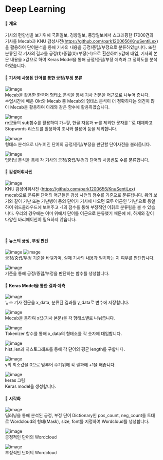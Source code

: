 # Deep Learning



 #### :white_square_button: 개요
 기사의 편향성을 보기위해 국민일보, 경향일보, 중앙일보에서 스크래핑한 17000건의 기사를 Mecab과 KNU 감성사전(https://github.com/park1200656/KnuSentiLex)을 활용하여 단어분석을 통해 기사의 내용을 긍정/중립/부정으로 분류하였습니다. 또한 분류된 각 기사의 결과를 긍정(1)/중립(0)/부정(-1)으로 환산하여 y값에 대입, 기사의 본문 내용을 x값으로 하여 Keras Model을 통해 긍정/중립/부정 예측과 그 정확도를 분석하였습니다. <br>


#### :white_square_button: 기사에 사용된 단어를 통한 긍정/부정 분류​

![image](https://user-images.githubusercontent.com/85272350/130069716-82533f59-75d8-495e-bb19-cdb65b4131fa.png)
<br> Mecab을 활용한 한국어 형태소 분석을 통해 기사 전문을 어근으로 나누어 줍니다.
<br> 수업시간에 배운 Okt와 Mecab 중 Mecab의 형태소 분석이 더 정확하다는 의견이 많아 Mecab을 활용하여 아래와 같은 함수에 활용하였습니다.

![image](https://user-images.githubusercontent.com/85272350/130070986-54d18e8a-8513-4992-ad15-316a670009a3.png)
<br>re모듈의 sub함수를 활용하여 가~힣, 한글 자음과 ㅠ를 제외한 문자를 ''로 대체하고 Stopwords 리스트를 활용하여 조사와 불용어 등을 제외합니다.

![image](https://user-images.githubusercontent.com/85272350/130144815-5f9bd874-e4e5-4445-8cc0-06beb126e01c.png)
<br>형태소 분석으로 나뉘어진 단어의 긍정/중립/부정을 판단할 단어사전을 불러옵니다.

![image](https://user-images.githubusercontent.com/85272350/130142840-d97d7c34-5ce5-4471-b51f-eece0a07ef4e.png)
<br>딥러닝 분석을 통해 각 기사의 긍정/중립/부정과 단어와 사용빈도 수를 분류합니다.<br>

#### :white_square_button: 감성어휘사전

![image](https://user-images.githubusercontent.com/85272350/130167074-dee2dc05-9240-4cbe-9973-c2d412b91c22.png)
<br>KNU 감성어휘사전 (https://github.com/park1200656/KnuSentiLex)
<br>mecab으로 분류된 단어의 어근들은 감성 사전의 점수를 기준으로 분류됩니다. 위의 보기와 같이 가난 또는 가난뱅이 등의 단어가 기사에 나오면 모두 어근인 '가난'으로 통일하여 워드클라우드에 보여주고 -1의 점수를 통해 부정적인 어휘로 분류됨을 볼 수 있습니다. 우리의 경우에는 이미 위에서 단어를 어근으로 분류했기 때문에 에, 하게와 같이 다양한 바리에이션이 필요하지 않습니다.

<br> 

#### :white_square_button: 뉴스의 긍정, 부정 판단

![image](https://user-images.githubusercontent.com/85272350/130144229-5ae4cdf1-9a29-47c7-8938-1cdf91b40c6c.png)
![image](https://user-images.githubusercontent.com/85272350/130144267-c87b0583-80ea-48fd-8e9e-51242425eb50.png)
<br>긍정/중립/부정 기준을 바꿔가며, 실제 기사의 내용과 일치하는 지 여부를 판단합니다. 

![image](https://user-images.githubusercontent.com/85272350/130143238-2fb15da3-3225-419f-8feb-85fb96b1c935.png)
<br> 기준을 통해 긍정/중립/부정을 판단하는 함수를 생성합니다.<br>


#### :white_square_button: Keras Model을 통한 결과 예측

![image](https://user-images.githubusercontent.com/85272350/130069275-1b0b564d-8c7e-47a0-a705-3a1bb00368a6.png)
<br>뉴스 기사 전문을 x_data, 분류된 결과를 y_data로 변수에 저장합니다.

![image](https://user-images.githubusercontent.com/85272350/130070412-85d33fa3-e818-46f5-b2ce-fcb90dc3b8f9.png)
<br>Mecab을 통하여 x값(기사 본문)을 각 형태소별로 나눠줍니다.

![image](https://user-images.githubusercontent.com/85272350/130077305-1b97cd08-4e6a-4c88-9953-2030a6b032be.png)
<br>Tokenizer 함수를 통해 x_data의 형태소를 각 숫자에 대입합니다.

![image](https://user-images.githubusercontent.com/85272350/130077587-d3fbcc2f-f7f5-42b0-aa69-029d94abc56f.png)
<br>hist_len과 히스토그래프를 통해 각 단어의 평균 length를 구합니다.

![image](https://user-images.githubusercontent.com/85272350/130078573-2435e53b-0af1-4dac-a460-05485ce884b4.png)
<br>y의 최소값을 0으로 맞추어 주기위해 각 결과에 +1을 해줍니다.

![image](https://user-images.githubusercontent.com/85272350/130078799-c9992f00-434d-46d5-a417-6eec52bd1f34.png)
<br>keras 그림
<br>Keras model을 생성합니다.<br>

#### :white_square_button: 시각화

![image](https://user-images.githubusercontent.com/85272350/130075714-30c676f3-3cf6-49fa-a367-a2a7412f23f0.png)
<br> 딥러닝을 통해 분석된 긍정, 부정 단어 Dictionary인 pos_count, neg_count를 토대로 Wordcloud의 형태(Mask), size, font를 지정하여 Wordcloud를 생성합니다.

![image](https://user-images.githubusercontent.com/85272350/130075829-bdc251fb-0eb2-40a2-abe8-554df5941b99.png)
<br> 긍정적인 단어의 Wordcloud

![image](https://user-images.githubusercontent.com/85272350/130076468-7952e11c-211e-4c86-ab00-df3ff71bce4f.png)
<br> 부정적인 단어의 Wordcloud
